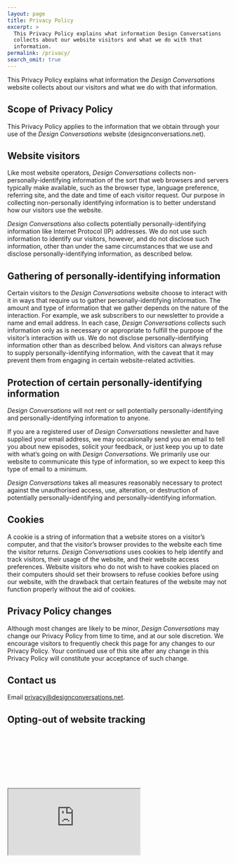 ```yaml
---
layout: page
title: Privacy Policy
excerpt: >
  This Privacy Policy explains what information Design Conversations 
  collects about our website visitors and what we do with that 
  information.
permalink: /privacy/
search_omit: true
---
```


This Privacy Policy explains what information the *Design Conversations*
website collects about our visitors and what we do with that
information.

## Scope of Privacy Policy

This Privacy Policy applies to the information that we obtain through
your use of the *Design Conversations* website (designconversations.net).

## Website visitors

Like most website operators, *Design Conversations* collects
non-personally-identifying information of the sort that web browsers and
servers typically make available, such as the browser type, language
preference, referring site, and the date and time of each visitor
request. Our purpose in collecting non-personally identifying information
is to better understand how our visitors use the website.

*Design Conversations* also collects potentially personally-identifying
information like Internet Protocol (IP) addresses. We do not use such
information to identify our visitors, however, and do not disclose such
information, other than under the same circumstances that we use and
disclose personally-identifying information, as described below.

## Gathering of personally-identifying information

Certain visitors to the *Design Conversations* website choose to
interact with it in ways that require us to gather
personally-identifying information. The amount and type of information
that we gather depends on the nature of the interaction. For example, we
ask subscribers to our newsletter to provide a name and email address.
In each case, *Design Conversations* collects such information only as
is necessary or appropriate to fulfill the purpose of the visitor’s
interaction with us. We do not disclose personally-identifying
information other than as described below. And visitors can always
refuse to supply personally-identifying information, with the caveat
that it may prevent them from engaging in certain website-related
activities.

## Protection of certain personally-identifying information

*Design Conversations* will not rent or sell potentially 
personally-identifying and personally-identifying information to anyone.

If you are a registered user of *Design Conversations* newsletter and
have supplied your email address, we may occasionally send you an email
to tell you about new episodes, solicit your feedback, or just keep you
up to date with what’s going on with *Design Conversations*. We
primarily use our website to communicate this type of information, so we
expect to keep this type of email to a minimum.

*Design Conversations* takes all measures reasonably necessary to protect
against the unauthorised access, use, alteration, or destruction of
potentially personally-identifying and personally-identifying
information.

## Cookies

A cookie is a string of information that a website stores on a visitor’s
computer, and that the visitor’s browser provides to the website each
time the visitor returns. *Design Conversations* uses cookies to help
identify and track visitors, their usage of the website, and their
website access preferences. Website visitors who do not wish to have
cookies placed on their computers should set their browsers to refuse
cookies before using our website, with the drawback that certain
features of the website may not function properly without the aid of
cookies.

## Privacy Policy changes

Although most changes are likely to be minor, *Design Conversations* may
change our Privacy Policy from time to time, and at our sole discretion.
We encourage visitors to frequently check this page for any changes to
our Privacy Policy. Your continued use of this site after any change in
this Privacy Policy will constitute your acceptance of such change.

## Contact us

Email
[privacy@designconversations.net](mailto:privacy@designconversations.net).

## Opting-out of website tracking

<div class="responsive-embed" style="padding-top: 25%;">
  <iframe class="responsive-embed-item" src="https://sa.j13k.com/index.php?module=CoreAdminHome&amp;action=optOut&amp;language=en&amp;backgroundColor=&amp;fontColor=000&amp;fontSize=16px&amp;fontFamily=%22Source+Sans+Pro%22%2C+sans-serif"></iframe>
</div>

